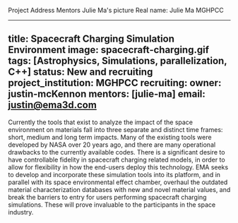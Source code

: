 

Project Address
Mentors
Julie Ma's picture
Real name: 
Julie Ma
MGHPCC

---
title: Spacecraft Charging Simulation Environment
image: spacecraft-charging.gif
tags: [Astrophysics, Simulations, parallelization, C++]
status: New and recruiting
project_institution: MGHPCC 
recruiting:
owner: justin-mcKennon
mentors: [julie-ma]
email: justin@ema3d.com
---

Currently the tools that exist to analyze the impact of the space environment on materials fall into three separate and distinct time frames: short, medium and long term impacts. Many of the existing tools were developed by NASA over 20 years ago, and there are many operational drawbacks to the currently available codes. There is a significant desire to have controllable fidelity in spacecraft charging related models, in order to allow for flexibility in how the end-users deploy this technology. EMA seeks to develop and incorporate these simulation tools into its platform, and in parallel with its space environmental effect chamber, overhaul the outdated material characterization databases with new and novel material values, and break the barriers to entry for users performing spacecraft charging simulations. These will prove invaluable to the participants in the space industry.
